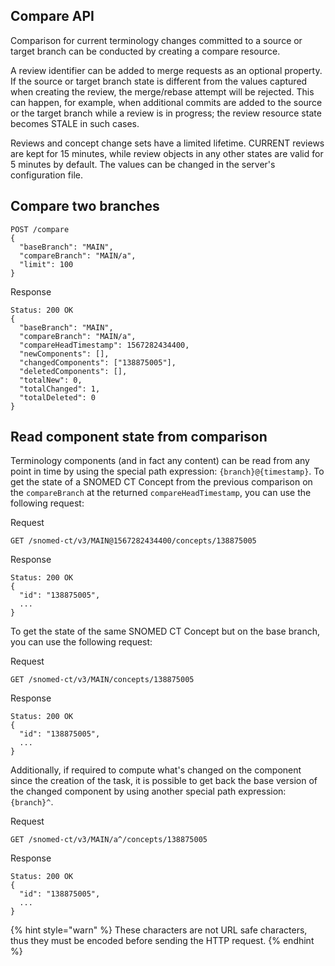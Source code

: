 ## Compare API

Comparison for current terminology changes committed to a source or target branch can be conducted by creating a compare resource.

A review identifier can be added to merge requests as an optional property. If the source or target branch state is different from the values captured when creating the review, the merge/rebase attempt will be rejected. This can happen, for example, when additional commits are added to the source or the target branch while a review is in progress; the review resource state becomes STALE in such cases.

Reviews and concept change sets have a limited lifetime. CURRENT reviews are kept for 15 minutes, while review objects in any other states are valid for 5 minutes by default. The values can be changed in the server's configuration file.

## Compare two branches

    POST /compare 
    {
      "baseBranch": "MAIN",
      "compareBranch": "MAIN/a",
      "limit": 100
    }

Response

    Status: 200 OK
    {
      "baseBranch": "MAIN",
      "compareBranch": "MAIN/a",
      "compareHeadTimestamp": 1567282434400,
      "newComponents": [],
      "changedComponents": ["138875005"],
      "deletedComponents": [],
      "totalNew": 0,
      "totalChanged": 1,
      "totalDeleted": 0
    }

## Read component state from comparison

Terminology components (and in fact any content) can be read from any point in time by using the special path expression: `{branch}@{timestamp}`. 
To get the state of a SNOMED CT Concept from the previous comparison on the `compareBranch` at the returned `compareHeadTimestamp`, you can use the following request:

Request

    GET /snomed-ct/v3/MAIN@1567282434400/concepts/138875005

Response

    Status: 200 OK
    {
      "id": "138875005",
      ...
    }

To get the state of the same SNOMED CT Concept but on the base branch, you can use the following request:

Request

    GET /snomed-ct/v3/MAIN/concepts/138875005

Response

    Status: 200 OK
    {
      "id": "138875005",
      ...
    }

Additionally, if required to compute what's changed on the component since the creation of the task, it is possible to get back the base version of the changed component by using another special path expression: `{branch}^`.

Request

    GET /snomed-ct/v3/MAIN/a^/concepts/138875005

Response

    Status: 200 OK
    {
      "id": "138875005",
      ...
    }

{% hint style="warn" %}
These characters are not URL safe characters, thus they must be encoded before sending the HTTP request.
{% endhint %}